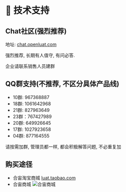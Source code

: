 # 💬 技术支持

## Chat社区(强烈推荐)

地址: [chat.openluat.com](https://chat.openluat.com)

强烈推荐, 长期有人值守, 有问必答.

企业请联系销售人员建群

## QQ群支持(不推荐, 不区分具体产品线)

* 10群: 967368887
* 18群: 1061642968
* 21群: 827963649
* 23群：767427989
* 20群: 649926645
* 17群: 1027923658
* 04群: 877164555

请按需加群, 管理员都一样, 都会积极解答问题, 不必重复加

## 购买途径

* 合宙淘宝商城 [luat.taobao.com](https://luat.taobao.com)
* 合宙商城 ![合宙商城](luatos_shop.jpg)
